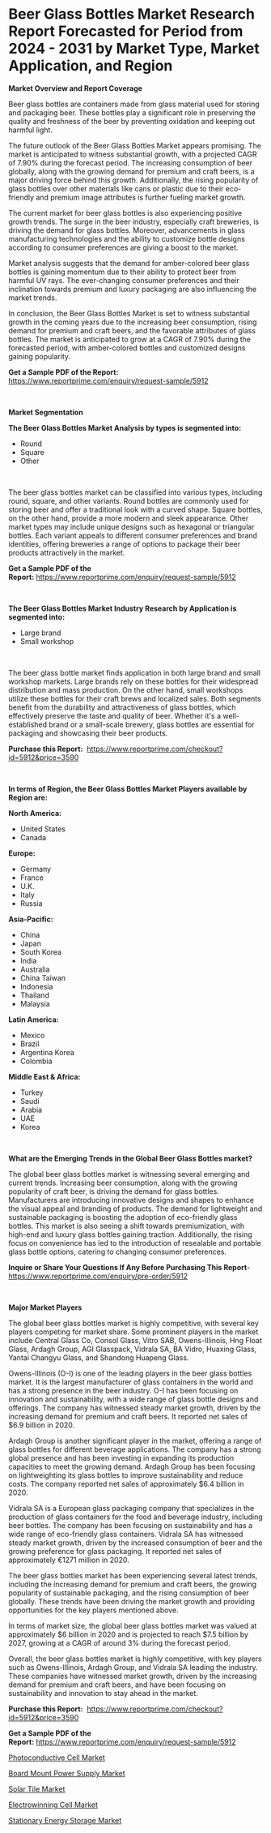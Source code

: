 <p><h1>Beer Glass Bottles Market Research Report Forecasted for Period from 2024 -  2031 by Market Type, Market Application, and Region</h1></p><p><strong>Market Overview and Report Coverage</strong></p>
<p><p>Beer glass bottles are containers made from glass material used for storing and packaging beer. These bottles play a significant role in preserving the quality and freshness of the beer by preventing oxidation and keeping out harmful light.</p><p>The future outlook of the Beer Glass Bottles Market appears promising. The market is anticipated to witness substantial growth, with a projected CAGR of 7.90% during the forecast period. The increasing consumption of beer globally, along with the growing demand for premium and craft beers, is a major driving force behind this growth. Additionally, the rising popularity of glass bottles over other materials like cans or plastic due to their eco-friendly and premium image attributes is further fueling market growth.</p><p>The current market for beer glass bottles is also experiencing positive growth trends. The surge in the beer industry, especially craft breweries, is driving the demand for glass bottles. Moreover, advancements in glass manufacturing technologies and the ability to customize bottle designs according to consumer preferences are giving a boost to the market.</p><p>Market analysis suggests that the demand for amber-colored beer glass bottles is gaining momentum due to their ability to protect beer from harmful UV rays. The ever-changing consumer preferences and their inclination towards premium and luxury packaging are also influencing the market trends.</p><p>In conclusion, the Beer Glass Bottles Market is set to witness substantial growth in the coming years due to the increasing beer consumption, rising demand for premium and craft beers, and the favorable attributes of glass bottles. The market is anticipated to grow at a CAGR of 7.90% during the forecasted period, with amber-colored bottles and customized designs gaining popularity.</p></p>
<p><strong>Get a Sample PDF of the Report:</strong> <a href="https://www.reportprime.com/enquiry/request-sample/5912">https://www.reportprime.com/enquiry/request-sample/5912</a></p>
<p>&nbsp;</p>
<p><strong>Market Segmentation</strong></p>
<p><strong>The Beer Glass Bottles Market Analysis by types is segmented into:</strong></p>
<p><ul><li>Round</li><li>Square</li><li>Other</li></ul></p>
<p>&nbsp;</p>
<p><p>The beer glass bottles market can be classified into various types, including round, square, and other variants. Round bottles are commonly used for storing beer and offer a traditional look with a curved shape. Square bottles, on the other hand, provide a more modern and sleek appearance. Other market types may include unique designs such as hexagonal or triangular bottles. Each variant appeals to different consumer preferences and brand identities, offering breweries a range of options to package their beer products attractively in the market.</p></p>
<p><strong>Get a Sample PDF of the Report:</strong>&nbsp;<a href="https://www.reportprime.com/enquiry/request-sample/5912">https://www.reportprime.com/enquiry/request-sample/5912</a></p>
<p>&nbsp;</p>
<p><strong>The Beer Glass Bottles Market Industry Research by Application is segmented into:</strong></p>
<p><ul><li>Large brand</li><li>Small workshop</li></ul></p>
<p>&nbsp;</p>
<p><p>The beer glass bottle market finds application in both large brand and small workshop markets. Large brands rely on these bottles for their widespread distribution and mass production. On the other hand, small workshops utilize these bottles for their craft brews and localized sales. Both segments benefit from the durability and attractiveness of glass bottles, which effectively preserve the taste and quality of beer. Whether it's a well-established brand or a small-scale brewery, glass bottles are essential for packaging and showcasing their beer products.</p></p>
<p><strong>Purchase this Report:</strong>&nbsp; <a href="https://www.reportprime.com/checkout?id=5912&price=3590">https://www.reportprime.com/checkout?id=5912&price=3590</a></p>
<p>&nbsp;</p>
<p><strong>In terms of Region, the Beer Glass Bottles Market Players available by Region are:</strong></p>
<p>
    <p> <strong> North America: </strong>
        <ul>
            <li>United States</li>
            <li>Canada</li>
        </ul>
        </p> 
    <p> <strong> Europe: </strong>
        <ul>
            <li>Germany</li>
            <li>France</li>
            <li>U.K.</li>
            <li>Italy</li>
            <li>Russia</li>
        </ul>
        </p> 
    <p> <strong> Asia-Pacific: </strong>
        <ul>
            <li>China</li>
            <li>Japan</li>
            <li>South Korea</li>
            <li>India</li>
            <li>Australia</li>
            <li>China Taiwan</li>
            <li>Indonesia</li>
            <li>Thailand</li>
            <li>Malaysia</li>
        </ul>
        </p> 
    <p> <strong> Latin America: </strong>
        <ul>
            <li>Mexico</li>
            <li>Brazil</li>
            <li>Argentina Korea</li>
            <li>Colombia</li>
        </ul>
        </p> 
    <p> <strong> Middle East & Africa: </strong>
        <ul>
            <li>Turkey</li>
            <li>Saudi</li>
            <li>Arabia</li>
            <li>UAE</li>
            <li>Korea</li>
        </ul>
    </p>
    </p>
<p>&nbsp;</p>
<p><strong>What are the Emerging Trends in the Global Beer Glass Bottles market?</strong></p>
<p><p>The global beer glass bottles market is witnessing several emerging and current trends. Increasing beer consumption, along with the growing popularity of craft beer, is driving the demand for glass bottles. Manufacturers are introducing innovative designs and shapes to enhance the visual appeal and branding of products. The demand for lightweight and sustainable packaging is boosting the adoption of eco-friendly glass bottles. This market is also seeing a shift towards premiumization, with high-end and luxury glass bottles gaining traction. Additionally, the rising focus on convenience has led to the introduction of resealable and portable glass bottle options, catering to changing consumer preferences.</p></p>
<p><strong>Inquire or Share Your Questions If Any Before Purchasing This Report</strong>- <a href="https://www.reportprime.com/enquiry/pre-order/5912">https://www.reportprime.com/enquiry/pre-order/5912</a></p>
<p>&nbsp;</p>
<p><strong>Major Market Players</strong></p>
<p><p>The global beer glass bottles market is highly competitive, with several key players competing for market share. Some prominent players in the market include Central Glass Co, Consol Glass, Vitro SAB, Owens-Illinois, Hng Float Glass, Ardagh Group, AGI Glasspack, Vidrala SA, BA Vidro, Huaxing Glass, Yantai Changyu Glass, and Shandong Huapeng Glass.</p><p>Owens-Illinois (O-I) is one of the leading players in the beer glass bottles market. It is the largest manufacturer of glass containers in the world and has a strong presence in the beer industry. O-I has been focusing on innovation and sustainability, with a wide range of glass bottle designs and offerings. The company has witnessed steady market growth, driven by the increasing demand for premium and craft beers. It reported net sales of $6.9 billion in 2020.</p><p>Ardagh Group is another significant player in the market, offering a range of glass bottles for different beverage applications. The company has a strong global presence and has been investing in expanding its production capacities to meet the growing demand. Ardagh Group has been focusing on lightweighting its glass bottles to improve sustainability and reduce costs. The company reported net sales of approximately $6.4 billion in 2020.</p><p>Vidrala SA is a European glass packaging company that specializes in the production of glass containers for the food and beverage industry, including beer bottles. The company has been focusing on sustainability and has a wide range of eco-friendly glass containers. Vidrala SA has witnessed steady market growth, driven by the increased consumption of beer and the growing preference for glass packaging. It reported net sales of approximately €1271 million in 2020.</p><p>The beer glass bottles market has been experiencing several latest trends, including the increasing demand for premium and craft beers, the growing popularity of sustainable packaging, and the rising consumption of beer globally. These trends have been driving the market growth and providing opportunities for the key players mentioned above.</p><p>In terms of market size, the global beer glass bottles market was valued at approximately $6 billion in 2020 and is projected to reach $7.5 billion by 2027, growing at a CAGR of around 3% during the forecast period.</p><p>Overall, the beer glass bottles market is highly competitive, with key players such as Owens-Illinois, Ardagh Group, and Vidrala SA leading the industry. These companies have witnessed market growth, driven by the increasing demand for premium and craft beers, and have been focusing on sustainability and innovation to stay ahead in the market.</p></p>
<p><strong>Purchase this Report:</strong>&nbsp;&nbsp;<a href="https://www.reportprime.com/checkout?id=5912&price=3590">https://www.reportprime.com/checkout?id=5912&price=3590</a></p>
<p></p>
<p><strong>Get a Sample PDF of the Report:</strong>&nbsp;<a href="https://www.reportprime.com/enquiry/request-sample/5912">https://www.reportprime.com/enquiry/request-sample/5912</a></p>
<p><p><a href="https://github.com/sofyaavrova/Market-Research-Report-List-2/blob/main/photoconductive-cell-market.md">Photoconductive Cell Market</a></p><p><a href="https://github.com/sndrkn/Market-Research-Report-List-2/blob/main/board-mount-power-supply-market.md">Board Mount Power Supply Market</a></p><p><a href="https://github.com/melchekhinf/Market-Research-Report-List-2/blob/main/solar-tile-market.md">Solar Tile Market</a></p><p><a href="https://github.com/merzlyukov93/Market-Research-Report-List-2/blob/main/electrowinning-cell-market.md">Electrowinning Cell Market</a></p><p><a href="https://github.com/kholmovskayalyudmila/Market-Research-Report-List-2/blob/main/stationary-energy-storage-market.md">Stationary Energy Storage Market</a></p></p>